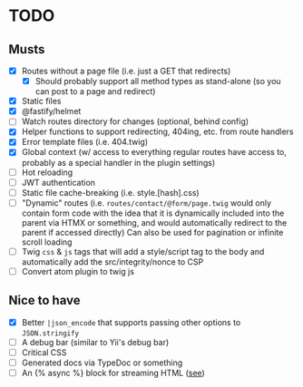 # TODO

## Musts

- [x] Routes without a page file (i.e. just a GET that redirects)
  - [x] Should probably support all method types as stand-alone (so you can post to a page and redirect)
- [x] Static files
- [x] @fastify/helmet
- [ ] Watch routes directory for changes (optional, behind config)
- [x] Helper functions to support redirecting, 404ing, etc. from route handlers
- [x] Error template files (i.e. 404.twig)
- [x] Global context (w/ access to everything regular routes have access to, probably as a special handler in the plugin settings)
- [ ] Hot reloading
- [ ] JWT authentication
- [ ] Static file cache-breaking (i.e. style.[hash].css)
- [ ] "Dynamic" routes (i.e. `routes/contact/@form/page.twig` would only contain form code with the idea that it is dynamically included into the parent via HTMX or something, and would automatically redirect to the parent if accessed directly) Can also be used for pagination or infinite scroll loading
- [ ] Twig `css` & `js` tags that will add a style/script tag to the body and automatically add the src/integrity/nonce to CSP
- [ ] Convert atom plugin to twig js

## Nice to have

- [x] Better `|json_encode` that supports passing other options to `JSON.stringify`
- [ ] A debug bar (similar to Yii's debug bar)
- [ ] Critical CSS
- [ ] Generated docs via TypeDoc or something
- [ ] An {% async %} block for streaming HTML ([see](https://lamplightdev.com/blog/2024/01/10/streaming-html-out-of-order-without-javascript/))
